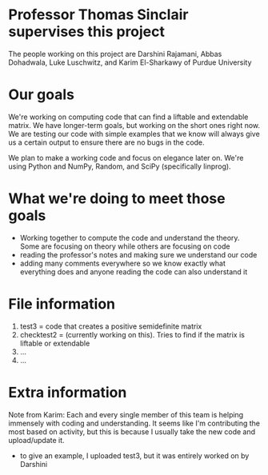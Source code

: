 # Professor Thomas Sinclair supervises this project
The people working on this project are Darshini Rajamani, Abbas Dohadwala, Luke Luschwitz, and Karim El-Sharkawy of Purdue University

# Our goals
We're working on computing code that can find a liftable and extendable matrix. We have longer-term goals, but working on the short ones right now. We are testing our code with simple examples that we know will always give us a certain output to ensure there are no bugs in the code.

We plan to make a working code and focus on elegance later on. We're using Python and NumPy, Random, and SciPy (specifically linprog).

# What we're doing to meet those goals
+ Working together to compute the code and understand the theory. Some are focusing on theory while others are focusing on code
+ reading the professor's notes and making sure we understand our code
+ adding many comments everywhere so we know exactly what everything does and anyone reading the code can also understand it

# File information
1. test3 = code that creates a positive semidefinite matrix
2. checktest2 = (currently working on this). Tries to find if the matrix is liftable or extendable
3. ...
4. ...

# Extra information
Note from Karim: Each and every single member of this team is helping immensely with coding and understanding. It seems like I'm contributing the most based on activity, but this is because I usually take the new code and upload/update it.
- to give an example, I uploaded test3, but it was entirely worked on by Darshini
